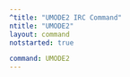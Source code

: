 ```yaml
---
^title: "UMODE2 IRC Command"
ntitle: "UMODE2"
layout: command
notstarted: true

command: UMODE2
---
```

